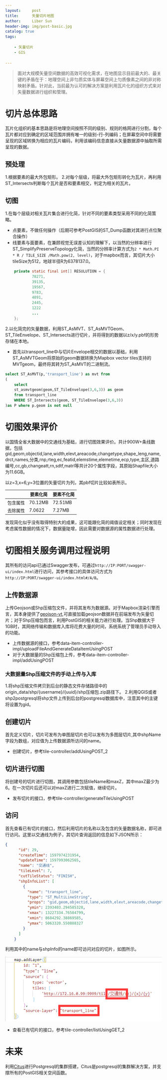 ```yaml
---
layout:     post
title:      矢量切片地图
author:     Liber Sun
header-img: img/post-basic.jpg
catalog: true
tags:

    - 矢量切片
    - GIS

---
```


> 面对大规模矢量空间数据的高效可视化需求，在地图显示目前最大的、最关键的矛盾在于：地理空间上非匀质实体与屏幕空间上匀质像素之间的非对称映射矛盾。针对此，当前最为认可的解决方案是利用瓦片化的组织方式来对矢量数据进行组织和管理。


# 切片总体思路

瓦片化组织的基本思路是将地理空间按照不同的级别、规则的格网进行分割，每个瓦片都对应到确定的区域范围并拥有唯一的级别-行-列编码；在屏幕空间中将需要呈现的区域转换为相应的瓦片编码，利用该编码信息直接从矢量数据源中抽取所需呈现的数据。

## 预处理

1.根据要素的最大外包矩形。
2.对每个层级，将最大外包矩形转化为瓦片，再利用ST_Intersects判断每个瓦片是否和要素相交，判定为相关的瓦片。

## 切图

1.在每个层级对相关瓦片集合进行化简，针对不同的要素类型采用不同的化简策略。
  - 点要素，不做任何操作（后期可参考PostGIS的ST_Dump函数对其进行点位聚合操作）
  - 线要素与面要素，在兼顾视觉无误差认知的理解下，以当然的分辨率进行ST_SimplifyPreserveTopology化简，当然的分辨率计算方式为`2 * Math.PI * R / TILE_SIZE /Math.pow(2, level)`，对于mapbox而言，其切片大小tileSize为512，地球半径R为6378137.0。

```java
    private static final int[] RESULUTION = {
            78271,
            39135,
            19567,
            9783,
            4891,
            2445,
            1222
            ...
    };
```

2.以化简完的矢量数据，利用ST_AsMVT、ST_AsMVTGeom、ST_TileEnvelope、ST_Intersects进行切片，并将得到的数据以z/x/y.pbf的形势存储在本地。
  - 首先以transport_line中与切片Envelope相交的数据以基础，利用ST_AsMVTGeom将原始的geom数据转换为Mapbox vector tiles支持的MVTgeom，最终将其转为ST_AsMVT的二进制流。

```sql
select ST_AsMVT(p,'transport_line') as mvt from 
(
	select 
	st_asmvtgeom(geom,ST_TileEnvelope(3,6,3)) as geom 
	from transport_line  
	WHERE ST_Intersects(geom, ST_TileEnvelope(3,6,3))
)as P where p.geom is not null
```

# 切图效果评价

以国情全省大数据中的交通线为基础，进行切图效果评价。共计900W+条线数据，包括gid,geom,objectid,lane,width,elevt,areacode,changetype,shape_leng,name,drct,names,分类,rnp,rteg,ec,featid,elemstime,elemetime,ecp,type,主区,道路编号,cc,gb,changeatt,rn,sdtf,matrl等共计20个属性字段，其原始Shapfile大小为11.6GB。

以z=3,x=6,y=3位置的矢量切片为列，其pbf切片比较如表所示。

|          | 要素化简 | 要素不化简 |
|----------|----------|------------|
| 包含属性 | 70.12MB  | 72.51MB    |
| 去除属性 | 7.0622   | 7.27MB     |

发现简化似乎没有取得特别大的成果，这可能跟化简的阈值设定相关；同时发现在考虑属性数据的情况下，数据量陡增，因此需要对数据源的属性数据进行处理。

# 切图相关服务调用过程说明

其所有的访问api已通过Swagger发布，可通过`http://IP:PORT/swagger-ui/index.html`进行访问，其参考接口的具体访问方式为`http://IP:PORT/swagger-ui/index.html#/A/B`。

## 上传数据源

上传Geojson或Shp压缩包文件，并将其发布为数据源。对于Mapbox渲染引擎而言，其本身提供了[geojson-vt](https://github.com/mapbox/geojson-vt),可直接加载geojson数据并在前端发布为矢量切片；对于Shp压缩包而言，利用PostGIS的相关能力进行处理。当Shp数据大于1GB时，其网络传输和数据库入库将花费大量的时间，系统系统了管理员手动导入的功能。

- 上传数据源的接口，参考data-item-controller-impl/uploadFileAndGenerateDataItemUsingPOST
- 对于大数据量的Shp压缩包上传，参考data-item-controller-impl/addUsingPOST

### 大数据量Shp压缩文件的手动上传与入库

1.将shp压缩文件拷贝到后台的静态文件存储路径中的origin_data/shp/{username}/{uuid}/shp压缩包.zip路径下。
2.利用QGIS或者shp2postgresql将shp文件上传到后台的postgresql数据库中，注意其中的主键将设置为gid。

## 创建切片

首先定义切片，切片可发布为单图层切片也可以发布为多图层切片,其中shpName字段为数组，对应值为上传数据源所访问的name。

- 创建切片，参考tile-controller/addUsingPOST_2

## 切片进行切图

将创建号的切片进行切图，其调用参数包括tileName和maxZ，其中maxZ最少为6。在一次切片后还可以对maxZ进行二次赋值，继续切片。

- 发布切片的接口，参考tile-controller/generateTileUsingPOST

## 访问

首先查看已有切片的接口，然后利用切片的名称以及包含的矢量数据名称，即可进行访问。这里以交通线为例子，其切片查询返回的信息如下JSON所示：

```json
{
      "id": 29,
      "createTime": 1597974231954,
      "updateTime": 1597993062565,
      "name": "交通线",
      "tileLevel": 7,
      "cutTileStatus": "FINISH",
      "shpInfoList": [
        {
          "name": "transport_line",
          "type": "ST_MultiLineString",
          "props": "gid,geom,objectid,lane,width,elevt,areacode,changetype,shape_leng,name,drct,names,分类,rnp,rteg,ec,featid,elemstime,elemetime,ecp,type,主区,道路编号,cc,gb,changeatt,rn,sdtf,matrl",
          "ymin": 2393403.294585328,
          "xmax": 13227334.76584799,
          "xmin": 8684292.38869585,
          "ymax": 5063320.550888327
        }
      ]
    }
```

利用其中的name与shpInfo的name即可访问对应的切片，如图所示。

![访问方式](https://raw.githubusercontent.com/sunlingzhiliber/imgstore/master/json1231.png)

- 查看已有切片的接口，参考tile-controller/listUsingGET_2

# 未来

利用[Citus](https://www.citusdata.com/)进行Postgresql的集群搭建，Citus是postgresql的集群解决方案，并支撑所有的PostGIS相关空间函数。

